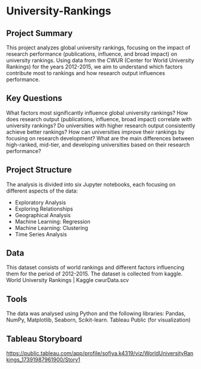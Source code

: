 # University-Rankings
## Project Summary 
This project analyzes global university rankings, focusing on the impact of research performance (publications, influence, and broad impact) on university rankings. Using data from the CWUR (Center for World University Rankings) for the years 2012-2015, we aim to understand which factors contribute most to rankings and how research output influences performance.

## Key Questions
What factors most significantly influence global university rankings?
How does research output (publications, influence, broad impact) correlate with university rankings?
Do universities with higher research output consistently achieve better rankings?
How can universities improve their rankings by focusing on research development?
What are the main differences between high-ranked, mid-tier, and developing universities based on their research performance?

## Project Structure

The analysis is divided into six Jupyter notebooks, each focusing on different aspects of the data:

- Exploratory Analysis
- Exploring Relationships
- Geographical Analysis
- Machine Learning: Regression
- Machine Learning: Clustering
- Time Series Analysis

## Data 
This dataset consists of world rankings and different factors influencing them for the period of 2012-2015. The dataset is collected from kaggle. World University Rankings | Kaggle
cwurData.scv

## Tools
The data was analysed using Python and the following libraries: Pandas, NumPy, Matplotlib, Seaborn, Scikit-learn.
Tableau Public (for visualization)

## Tableau Storyboard 
https://public.tableau.com/app/profile/sofiya.k4319/viz/WorldUniversityRankings_17391987961900/Story1

